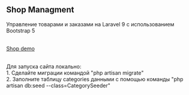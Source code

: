 ## Shop Managment
<p>Управление товарами и заказами на Laravel 9 с использованием Bootstrap 5</p><br>
<a href="https://project.nesterov-ivan.ru" target="_blank">Shop demo</a><br>
<br>
<p>
Для запуска сайта локально:<br>
1. Cделайте миграции командой "php artisan migrate"<br>
2. Заполните таблицу categories данными с помощью команды "php artisan db:seed --class=CategorySeeder"
</p>
